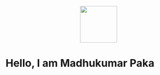 <div id="header" align="center">
  <img src="https://i.pinimg.com/originals/e4/26/70/e426702edf874b181aced1e2fa5c6cde.gif" width="100"/>
</div>

<h1>Hello, I am Madhukumar Paka</h1>
